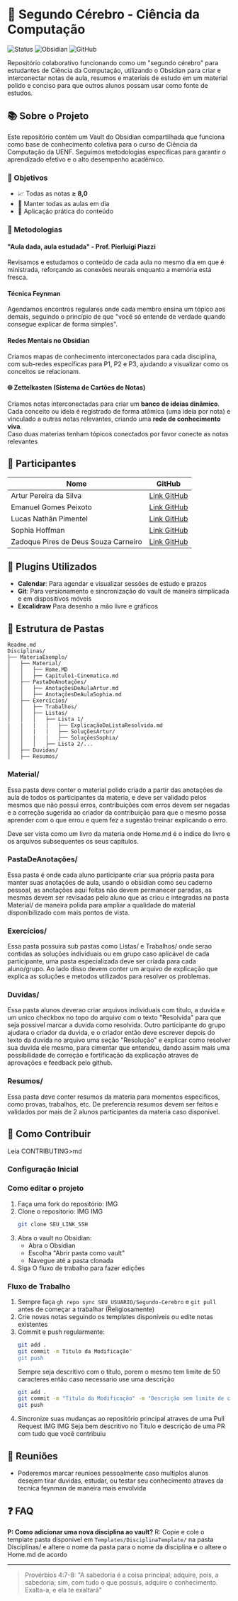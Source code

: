 # 🧠 Segundo Cérebro - Ciência da Computação

![Status](https://img.shields.io/badge/Status-Em%20Desenvolvimento-yellow)
![Obsidian](https://img.shields.io/badge/Obsidian-7A1FA2?style=flat&logo=obsidian&logoColor=white)
![GitHub](https://img.shields.io/badge/GitHub-181717?style=flat&logo=github&logoColor=white)

Repositório colaborativo funcionando como um "segundo cérebro" para estudantes de Ciência da Computação, utilizando o Obsidian para criar e interconectar notas de aula, resumos e materiais de estudo em um material polido e conciso para que outros alunos possam usar como fonte de estudos.

## 📚 Sobre o Projeto

Este repositório contém um Vault do Obsidian compartilhada que funciona como base de conhecimento coletiva para o curso de Ciência da Computação da UENF. Seguimos metodologias específicas para garantir o aprendizado efetivo e o alto desempenho acadêmico.

### 🎯 Objetivos

- 📈 Todas as notas **≥ 8,0**
- 📝 Manter todas as aulas em dia
- 🔄 Aplicação prática do conteúdo

### 🧩 Metodologias

#### "Aula dada, aula estudada" - Prof. Pierluigi Piazzi
Revisamos e estudamos o conteúdo de cada aula no mesmo dia em que é ministrada, reforçando as conexões neurais enquanto a memória está fresca.

#### Técnica Feynman
Agendamos encontros regulares onde cada membro ensina um tópico aos demais, seguindo o princípio de que "você só entende de verdade quando consegue explicar de forma simples".

#### Redes Mentais no Obsidian
Criamos mapas de conhecimento interconectados para cada disciplina, com sub-redes específicas para P1, P2 e P3, ajudando a visualizar como os conceitos se relacionam.

#### 🌐 **Zettelkasten (Sistema de Cartões de Notas)**  
Criamos notas interconectadas para criar um **banco de ideias dinâmico**. Cada conceito ou ideia é registrado de forma atômica (uma ideia por nota) e vinculado a outras notas relevantes, criando uma **rede de conhecimento viva**.  
Caso duas materias tenham tópicos conectados por favor conecte as notas relevantes 

## 👥 Participantes

| Nome                                   | GitHub                                           |
|----------------------------------------|--------------------------------------------------|
| Artur Pereira da Silva                 | [Link GitHub](https://github.com/ArtursPereira)  |
| Emanuel Gomes Peixoto                  | [Link GitHub](https://github.com/EmanuelPeixoto) |
| Lucas Nathãn Pimentel                  | [Link GitHub](https://github.com/Lucasnthpmt)    |
| Sophia Hoffman                         | [Link GitHub](https://github.com/MintzyG)        |
| Zadoque Pires de Deus Souza Carneiro   | [Link GitHub](https://github.com/Zadoque)        |

## 🔌 Plugins Utilizados

- **Calendar**: Para agendar e visualizar sessões de estudo e prazos
- **Git**: Para versionamento e sincronização do vault de maneira simplicada e em dispositivos móveis
- **Excalidraw** Para desenho a mão livre e gráficos

## 📂 Estrutura de Pastas

```
Readme.md
Disciplinas/
├── MateriaExemplo/
│   ├── Material/
│   │   ├── Home.MD
│   │   ├── Capitulo1-Cinematica.md
│   ├── PastaDeAnotações/
│   │   ├── AnotaçõesDeAulaArtur.md
│   │   ├── AnotaçõesDeAulaSophia.md
│   ├── Exercícios/
│   │   ├── Trabalhos/
│   │   ├── Listas/
│   │   │   ├── Lista 1/
|   |   |   |   ├── ExplicaçãoDaListaResolvida.md
│   │   |   |   ├── SoluçõesArtur/
│   │   |   |   ├── SoluçõesSophia/
│   │   │   ├── Lista 2/...
│   ├── Duvidas/
│   ├── Resumos/
```

### Material/
Essa pasta deve conter o material polido criado a partir das anotações de aula de todos os participantes da materia, e deve ser validado pelos mesmos que não possui erros, contribuições com erros devem ser negadas e a correção sugerida ao criador da contribuição
para que o mesmo possa aprender com o que errou e quem fez a sugestão treinar explicando o erro.

Deve ser vista como um livro da materia onde Home.md é o indice do livro e os arquivos subsequentes os seus capítulos.

### PastaDeAnotações/
Essa pasta é onde cada aluno participante criar sua própria pasta para manter suas anotações de aula, usando o obsidian como seu caderno pessoal, as anotações aqui feitas não devem permanecer paradas, as mesmas devem ser revisadas pelo aluno que as criou
e integradas na pasta Material/ de maneira polida para ampliar a qualidade do material disponibilizado com mais pontos de vista.

### Exercícios/
Essa pasta possuira sub pastas como Listas/ e Trabalhos/ onde serao contidas as soluções individuais ou em grupo caso aplicável de cada participante, uma pasta especializada deve ser criada para cada aluno/grupo. Ao lado disso devem conter um arquivo de explicação que explica as soluções e metodos utilizados para resolver os problemas.

### Duvidas/
Essa pasta alunos deverao criar arquivos individuais com titulo, a duvida e um unico checkbox no topo do arquivo com o texto "Resolvida" para que seja possivel marcar a duvida como resolvida. Outro participante do grupo ajudara o criador da duvida, e o criador então deve escrever depois do texto da duvida no arquivo uma seção "Resolução" e explicar como resolver sua duvida ele mesmo, para cimentar que entendeu, dando assim mais uma possibilidade de correção e fortificação da explicação atraves de aprovações e feedback pelo github.

### Resumos/
Essa pasta deve conter resumos da materia para momentos especificos, como provas, trabalhos, etc. De preferencia resumos devem ser feitos e validados por mais de 2 alunos participantes da materia caso disponivel.

## 🤝 Como Contribuir

Leia CONTRIBUTING>md

### Configuração Inicial

### Como editar o projeto
1. Faça uma fork do repositório:
   IMG  
2. Clone o repositorio:
   IMG
   IMG
   ```bash
   git clone SEU_LINK_SSH
   ```
3. Abra o vault no Obsidian:
   - Abra o Obsidian
   - Escolha "Abrir pasta como vault"
   - Navegue até a pasta clonada
4. Siga O fluxo de trabalho para fazer edições

### Fluxo de Trabalho

1. Sempre faça `gh repo sync SEU_USUARIO/Segundo-Cerebro` e `git pull` antes de começar a trabalhar (Religiosamente)
2. Crie novas notas seguindo os templates disponíveis ou edite notas existentes
3. Commit e push regularmente:
   ```bash
   git add .
   git commit -m Titulo da Modificação"
   git push
   ```
   Sempre seja descritivo com o titulo, porem o mesmo tem limite de 50 caracteres então caso necessario use uma descrição
   ```bash
   git add .
   git commit -m "Titulo da Modificação" -m "Descrição sem limite de caracteres"
   git push
   ```
4. Sincronize suas mudanças ao repositório principal atraves de uma Pull Request
   IMG
   IMG
   Seja bem descritivo no Titulo e descrição de uma PR com tudo que você contribuiu
   
## 📅 Reuniões

- Poderemos marcar reunioes pessoalmente caso multiplos alunos desejem tirar duvidas, estudar, ou testar seu conhecimento atraves da tecnica feynman de maneira mais envolvida

## ❓ FAQ

**P: Como adicionar uma nova disciplina ao vault?**
R: Copie e cole o template pasta disponivel em `Templates/DisciplinaTemplate/` na pasta Disciplinas/ e altere o nome da pasta para o nome da disciplina e o altere o Home.md de acordo

---

> Provérbios 4:7-8: "A sabedoria é a coisa principal; adquire, pois, a sabedoria; sim, com tudo o que possuis, adquire o conhecimento. Exalta-a, e ela te exaltará"
